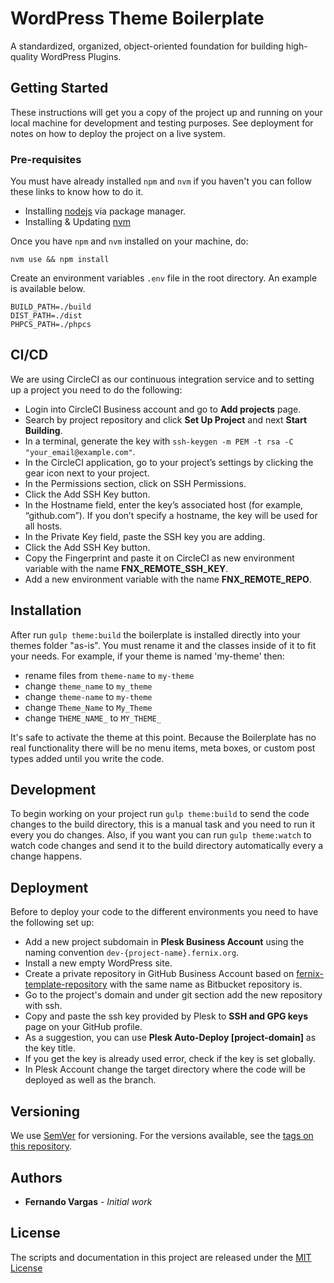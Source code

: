 # WordPress Theme Boilerplate

A standardized, organized, object-oriented foundation for building high-quality WordPress Plugins.

## Getting Started

These instructions will get you a copy of the project up and running on your local machine for development and testing purposes. See deployment for notes on how to deploy the project on a live system.

### Pre-requisites

You must have already installed `npm` and `nvm` if you haven't you can follow these links to know how to do it.

* Installing [nodejs](https://nodejs.org/en/download/package-manager/) via package manager.
* Installing & Updating [nvm](https://github.com/nvm-sh/nvm#installing-and-updating)

Once you have `npm` and `nvm` installed on your machine, do:

```
nvm use && npm install
```

Create an environment variables `.env` file in the root directory. An example is available below.

```
BUILD_PATH=./build
DIST_PATH=./dist
PHPCS_PATH=./phpcs
```

## CI/CD

We are using CircleCI as our continuous integration service and to setting up a project you need to do the following:

* Login into CircleCI Business account and go to **Add projects** page.
* Search by project repository and click **Set Up Project** and next **Start Building**.
* In a terminal, generate the key with `ssh-keygen -m PEM -t rsa -C "your_email@example.com"`.
* In the CircleCI application, go to your project’s settings by clicking the gear icon next to your project.
* In the Permissions section, click on SSH Permissions.
* Click the Add SSH Key button.
* In the Hostname field, enter the key’s associated host (for example, “github.com”). If you don’t specify a hostname, the key will be used for all hosts.
* In the Private Key field, paste the SSH key you are adding.
* Click the Add SSH Key button.
* Copy the Fingerprint and paste it on CircleCI as new environment variable with the name **FNX_REMOTE_SSH_KEY**.
* Add a new environment variable with the name **FNX_REMOTE_REPO**.

## Installation

After run `gulp theme:build` the boilerplate is installed directly into your themes folder "as-is". You must rename it and the classes inside of it to fit your needs. For example, if your theme is named 'my-theme' then:

* rename files from `theme-name` to `my-theme`
* change `theme_name` to `my_theme`
* change `theme-name` to `my-theme`
* change `Theme_Name` to `My_Theme`
* change `THEME_NAME_` to `MY_THEME_`

It's safe to activate the theme at this point. Because the Boilerplate has no real functionality there will be no menu items, meta boxes, or custom post types added until you write the code.

## Development

To begin working on your project run `gulp theme:build` to send the code changes to the build directory, this is a manual task and you need to run it every you do changes. Also, if you want you can run `gulp theme:watch` to watch code changes and send it to the build directory automatically every a change happens.

## Deployment

Before to deploy your code to the different environments you need to have the following set up:

* Add a new project subdomain in **Plesk Business Account** using the naming convention `dev-{project-name}.fernix.org`.
* Install a new empty WordPress site.
* Create a private repository in GitHub Business Account based on [fernix-template-repository](https://github.com/fernando-vargas-fernix/fernix-template-repository) with the same name as Bitbucket repository is.
* Go to the project's domain and under git section add the new repository with ssh.
* Copy and paste the ssh key provided by Plesk to **SSH and GPG keys** page on your GitHub profile.
* As a suggestion, you can use **Plesk Auto-Deploy [project-domain]** as the key title.
* If you get the key is already used error, check if the key is set globally.
* In Plesk Account change the target directory where the code will be deployed as well as the branch.

## Versioning

We use [SemVer](http://semver.org/) for versioning. For the versions available, see the [tags on this repository](https://bitbucket.org/iofernix/fernix-theme-boilerplate/downloads/?tab=tags).

## Authors

* **Fernando Vargas** - *Initial work*

## License

The scripts and documentation in this project are released under the [MIT License](LICENSE)
